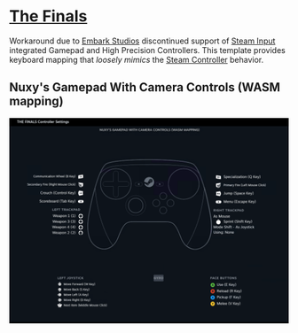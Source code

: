 # [The Finals](https://store.steampowered.com/app/2073850/THE_FINALS)

Workaround due to [Embark Studios](https://www.embark-studios.com) discontinued support of [Steam Input](https://partner.steamgames.com/doc/features/steam_controller) integrated Gamepad and High Precision Controllers.  This template provides keyboard mapping that _loosely mimics_ the [Steam Controller](https://store.steampowered.com/app/353370/Steam_Controller) behavior.

## Nuxy's Gamepad With Camera Controls (WASM mapping)

![Preview](https://raw.githubusercontent.com/nuxy/Steam-Input-Gamepad-Settings/refs/heads/master/Steam%20Controller%20Config/The%20Finals/preview.png)
